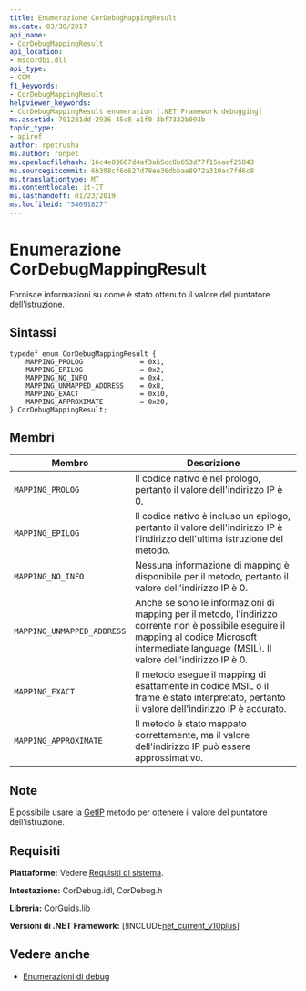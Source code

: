 ```yaml
---
title: Enumerazione CorDebugMappingResult
ms.date: 03/30/2017
api_name:
- CorDebugMappingResult
api_location:
- mscordbi.dll
api_type:
- COM
f1_keywords:
- CorDebugMappingResult
helpviewer_keywords:
- CorDebugMappingResult enumeration [.NET Framework debugging]
ms.assetid: 701281dd-2936-45c8-a1f0-3bf7332b093b
topic_type:
- apiref
author: rpetrusha
ms.author: ronpet
ms.openlocfilehash: 16c4e03667d4af3ab5cc8b653d77f15eaef25843
ms.sourcegitcommit: 6b308cf6d627d78ee36dbbae8972a310ac7fd6c8
ms.translationtype: MT
ms.contentlocale: it-IT
ms.lasthandoff: 01/23/2019
ms.locfileid: "54691827"
---
```

# <a name="cordebugmappingresult-enumeration"></a>Enumerazione CorDebugMappingResult
Fornisce informazioni su come è stato ottenuto il valore del puntatore dell'istruzione.  
  
## <a name="syntax"></a>Sintassi  
  
```  
typedef enum CorDebugMappingResult {  
    MAPPING_PROLOG              = 0x1,  
    MAPPING_EPILOG              = 0x2,  
    MAPPING_NO_INFO             = 0x4,  
    MAPPING_UNMAPPED_ADDRESS    = 0x8,  
    MAPPING_EXACT               = 0x10,  
    MAPPING_APPROXIMATE         = 0x20,  
} CorDebugMappingResult;  
```  
  
## <a name="members"></a>Membri  
  
|Membro|Descrizione|  
|------------|-----------------|  
|`MAPPING_PROLOG`|Il codice nativo è nel prologo, pertanto il valore dell'indirizzo IP è 0.|  
|`MAPPING_EPILOG`|Il codice nativo è incluso un epilogo, pertanto il valore dell'indirizzo IP è l'indirizzo dell'ultima istruzione del metodo.|  
|`MAPPING_NO_INFO`|Nessuna informazione di mapping è disponibile per il metodo, pertanto il valore dell'indirizzo IP è 0.|  
|`MAPPING_UNMAPPED_ADDRESS`|Anche se sono le informazioni di mapping per il metodo, l'indirizzo corrente non è possibile eseguire il mapping al codice Microsoft intermediate language (MSIL). Il valore dell'indirizzo IP è 0.|  
|`MAPPING_EXACT`|Il metodo esegue il mapping di esattamente in codice MSIL o il frame è stato interpretato, pertanto il valore dell'indirizzo IP è accurato.|  
|`MAPPING_APPROXIMATE`|Il metodo è stato mappato correttamente, ma il valore dell'indirizzo IP può essere approssimativo.|  
  
## <a name="remarks"></a>Note  
 È possibile usare la [GetIP](../../../../docs/framework/unmanaged-api/debugging/icordebugilframe-getip-method.md) metodo per ottenere il valore del puntatore dell'istruzione.  
  
## <a name="requirements"></a>Requisiti  
 **Piattaforme:** Vedere [Requisiti di sistema](../../../../docs/framework/get-started/system-requirements.md).  
  
 **Intestazione:** CorDebug.idl, CorDebug.h  
  
 **Libreria:** CorGuids.lib  
  
 **Versioni di .NET Framework:** [!INCLUDE[net_current_v10plus](../../../../includes/net-current-v10plus-md.md)]  
  
## <a name="see-also"></a>Vedere anche
- [Enumerazioni di debug](../../../../docs/framework/unmanaged-api/debugging/debugging-enumerations.md)
